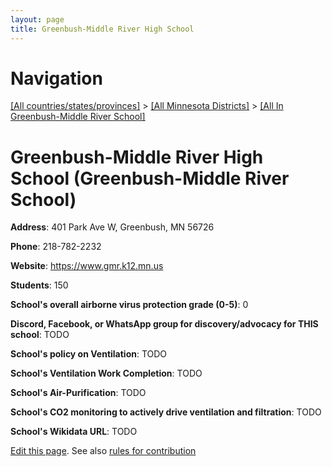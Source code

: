 ```yaml
---
layout: page
title: Greenbush-Middle River High School
---
```

# Navigation

[[All countries/states/provinces]](../../..) > [[All Minnesota Districts]](../..) > [[All In Greenbush-Middle River School]](..)

# Greenbush-Middle River High School (Greenbush-Middle River School)

**Address**: 401 Park Ave W, Greenbush, MN 56726

**Phone**: 218-782-2232

**Website**: <https://www.gmr.k12.mn.us>

**Students**: 150

**School's overall airborne virus protection grade (0-5)**: 0

**Discord, Facebook, or WhatsApp group for discovery/advocacy for THIS school**: TODO

**School's policy on Ventilation**: TODO

**School's Ventilation Work Completion**: TODO

**School's Air-Purification**: TODO

**School's CO2 monitoring to actively drive ventilation and filtration**: TODO

**School's Wikidata URL**: TODO


[Edit this page](https://github.com/ventilate-schools/MN/edit/main/./Greenbush-Middle_River_School/Greenbush-Middle_River_High_School.md). See also [rules for contribution](../../../contribution-rules/)